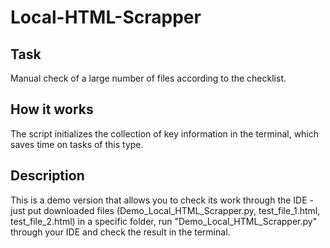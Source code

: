 # Local-HTML-Scrapper

## **Task**
Manual check of a large number of files according to the checklist.

## **How it works**
The script initializes the collection of key information in the terminal, which saves time on tasks of this type.

## **Description**
This is a demo version that allows you to check its work through the IDE - just put downloaded files (Demo_Local_HTML_Scrapper.py, test_file_1.html, test_file_2.html) in a specific folder, run "Demo_Local_HTML_Scrapper.py" through your IDE and check the result in the terminal. 
